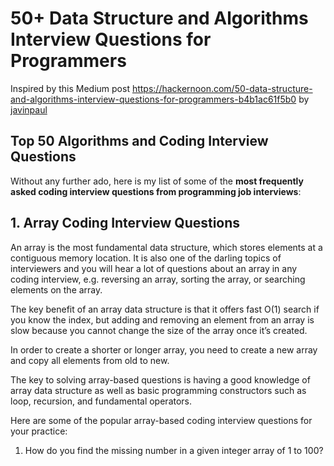 # 50+ Data Structure and Algorithms Interview Questions for Programmers

Inspired by this Medium post https://hackernoon.com/50-data-structure-and-algorithms-interview-questions-for-programmers-b4b1ac61f5b0 by [javinpaul](https://hackernoon.com/@javinpaul)

## Top 50 Algorithms and Coding Interview Questions 

Without any further ado, here is my list of some of the **most frequently
asked coding interview questions from programming job interviews**:


## 1. Array Coding Interview Questions
An array is the most fundamental data structure, which stores elements at a contiguous memory location. It is also one of 
the darling topics of interviewers and you will hear a lot of questions about an array in any coding interview, e.g. 
reversing an array, sorting the array, or searching elements on the array.

The key benefit of an array data structure is that it offers fast O(1) search if you know the index, but adding and removing 
an element from an array is slow because you cannot change the size of the array once it’s created.

In order to create a shorter or longer array, you need to create a new array and copy all elements from old to new.

The key to solving array-based questions is having a good knowledge of array data structure as well as basic programming 
constructors such as loop, recursion, and fundamental operators.

Here are some of the popular array-based coding interview questions for your practice:

1. How do you find the missing number in a given integer array of 1 to 100? 
